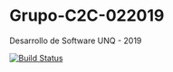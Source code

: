 # Grupo-C2C-022019
Desarrollo de Software UNQ - 2019

[![Build Status](https://travis-ci.com/desaap-unq/Grupo-C2C-022019.svg?branch=master)](https://travis-ci.com/desaap-unq/Grupo-C2C-022019)